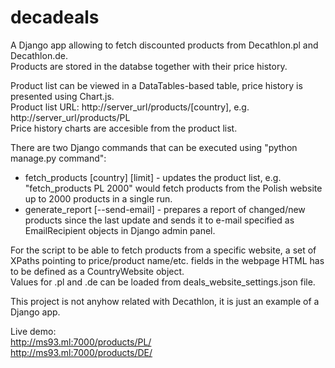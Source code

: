# decadeals

A Django app allowing to fetch discounted products from Decathlon.pl and Decathlon.de.  
Products are stored in the databse together with their price history.  

Product list can be viewed in a DataTables-based table, price history is presented using Chart.js.  
Product list URL: http://server_url/products/[country], e.g. http://server_url/products/PL  
Price history charts are accesible from the product list.  

There are two Django commands that can be executed using "python manage.py command":
* fetch_products [country] [limit] - updates the product list, e.g. "fetch_products PL 2000" would fetch products from the Polish website up to 2000 products in a single run.
* generate_report [--send-email] - prepares a report of changed/new products since the last update and sends it to e-mail specified as EmailRecipient objects in Django admin panel.

For the script to be able to fetch products from a specific website, a set of XPaths pointing to price/product name/etc. fields in the webpage HTML has to be defined as a CountryWebsite object.  
Values for .pl and .de can be loaded from deals_website_settings.json file.  

This project is not anyhow related with Decathlon, it is just an example of a Django app.  

Live demo:  
http://ms93.ml:7000/products/PL/  
http://ms93.ml:7000/products/DE/  
